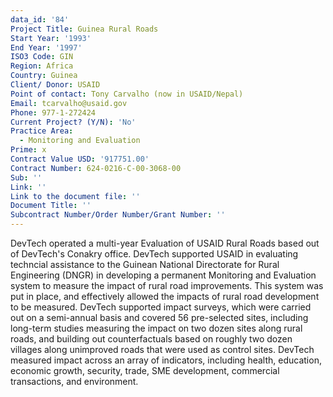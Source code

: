 ```yaml
---
data_id: '84'
Project Title: Guinea Rural Roads
Start Year: '1993'
End Year: '1997'
ISO3 Code: GIN
Region: Africa
Country: Guinea
Client/ Donor: USAID
Point of contact: Tony Carvalho (now in USAID/Nepal)
Email: tcarvalho@usaid.gov
Phone: 977-1-272424
Current Project? (Y/N): 'No'
Practice Area:
  - Monitoring and Evaluation
Prime: x
Contract Value USD: '917751.00'
Contract Number: 624-0216-C-00-3068-00
Sub: ''
Link: ''
Link to the document file: ''
Document Title: ''
Subcontract Number/Order Number/Grant Number: ''
---
```

DevTech operated a multi-year Evaluation of USAID Rural Roads based out of DevTech's Conakry office. DevTech supported USAID in evaluating techncial assistance to the Guinean National Directorate for Rural Engineering (DNGR) in developing a permanent Monitoring and Evaluation system to measure the impact of rural road improvements. This system was put in place, and effectively allowed the impacts of rural road development to be measured. DevTech supported impact surveys, which were carried out on a semi-annual basis and covered 56 pre-selected sites, including long-term studies measuring the impact on two dozen sites along rural roads, and building out counterfactuals based on roughly two dozen villages along unimproved roads that were used as control sites. DevTech measured impact across an array of indicators, including health, education, economic growth, security, trade, SME development, commercial transactions, and environment.